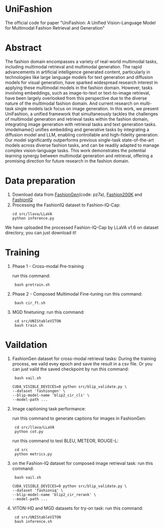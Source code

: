 # UniFashion
The official code for paper "UniFashion: A Unified Vision-Language Model for Multimodal Fashion Retrieval and Generation"

# Abstract
The fashion domain encompasses a variety of real-world multimodal tasks, including multimodal retrieval and multimodal generation. The rapid advancements in artificial intelligence generated content, particularly in technologies like large language models for text generation and diffusion models for visual generation, have sparked widespread research interest in applying these multimodal models in the fashion domain. However, tasks involving embeddings, such as image-to-text or text-to-image retrieval, have been largely overlooked from this perspective due to the diverse nature of the multimodal fashion domain. And current research on multi-task single models lack focus on image generation. In this work, we present UniFashion, a unified framework that  simultaneously tackles the challenges of multimodal generation and retrieval tasks within the fashion domain, integrating image generation with retrieval tasks and text generation tasks. \modelname{} unifies embedding and generative tasks by integrating a diffusion model and LLM, enabling controllable and high-fidelity generation. Our model significantly outperforms previous single-task state-of-the-art models across diverse fashion tasks, and can be readily adapted to manage complex vision-language tasks. This work demonstrates the potential learning synergy between multimodal generation and retrieval, offering a promising direction for future research in the fashion domain.


# Data preparation

1. Download data from [FashionGen](https://pan.baidu.com/s/1amJvPYeRXYP-uKv8Cl1fyQ)(code: pz7a), [Fashion200K](https://github.com/xthan/fashion-200k) and [FashionIQ](https://github.com/XiaoxiaoGuo/fashion-iq)
2. Processing the FashionIQ dataset to Fashion-IQ-Cap:
   ```Shell
   cd src/llava/LLaVA
   python inference.py
   ```
We have uploaded the processed Fashion-IQ-Cap by LLaVA v1.6 on dataset directory, you can just download it!

# Training

1. Phase 1 - Cross-modal Pre-training

   run this command:

   ```Shell
    bash pretrain.sh
   ```

2. Phase 2 - Composed Multimodal Fine-tuning
   run this command:
   ```Shell
    bash cir_ft.sh
   ```
3. MGD finetuning:
    run this command:
   ```Shell
    cd src/UNIStableVITON
    bash train.sh
   ```

# Vaildation

1. FashionGen dataset for cross-modal retrieval tasks:
   During the training process, we vaild evey epoch and save the result in a csv file. Or you can just vaild the saved checkpoint by run this command:
   ```Shell
    bash vail.sh
   ```
   
   ```
   CUDA_VISIBLE_DEVICES=0 python src/blip_validate.py \
   --dataset 'fashiongen' \
   --blip-model-name 'blip2_cir_cls' \
   --model-path ...
   ```
3. Image captioning task performance:

   run this command to generate captions for images in FashionGen:
   ```Shell
    cd src/llava/LLaVA
    python cot.py
   ```
   run this command to test BLEU, METEOR, ROUGE-L:
   ```Shell
    cd src
    python metrics.py
   ```
5. on the Fashion-IQ dataset for composed image retrieval task:
   run this command:
   ```Shell
    bash vail.sh
   ```
   ```
   CUDA_VISIBLE_DEVICES=0 python src/blip_validate.py \
   --dataset 'fashioniq' \
   --blip-model-name 'blip2_cir_rerank' \
   --model-path ...
   ```
6. VITON-HD and MGD datasets for try-on task:
   run this command:
   ```Shell
    cd src/UNIStableVITON
    bash inference.sh
   ```

